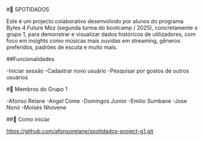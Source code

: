 #🎵 SPOTIDADOS

Este é um projecto colaborativo desenvolvido por alunos do programa Bytes 4 Future Moz (segunda turma do bootcamp / 2025), concretamente o grupo 1, para demonstrar e visualizar dados históricos de utilizadores, com foco em insights como músicas mais ouvidas em streaming, gêneros preferidos, padrões de escuta e muito mais.

##Funcionalidades

-Iniciar sessão
-Cadastrar novo usuário
-Pesquisar por gostos de outros usuários

#👥 Membros do Grupo 1

-Afonso Relane
-Angel Come
-Domingos Junior
-Emilio Sumbane
-Jose Nonó
-Moisés Nhovene

##🚀 Como iniciar

  https://github.com/afonsorelane/spotidados-project-g1.git
